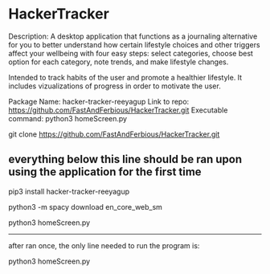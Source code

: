 # HackerTracker

Description: A desktop application that functions as a journaling alternative for you to better understand how certain lifestyle choices and other triggers affect your wellbeing with four easy steps: select categories, choose best option for each category, note trends, and make lifestyle changes.

Intended to track habits of the user and promote a healthier lifestyle. It includes vizualizations of progress in order to 
motivate the user. 


Package Name: hacker-tracker-reeyagup
Link to repo: https://github.com/FastAndFerbious/HackerTracker.git
Executable command: python3 homeScreen.py


git clone https://github.com/FastAndFerbious/HackerTracker.git


everything below this line should be ran upon using the application for the first time
---------------------------------------------------------------------------------------

pip3 install hacker-tracker-reeyagup

python3 -m spacy download en_core_web_sm

python3 homeScreen.py


--------------------------------------------------------------------------------------
after ran once, the only line needed to run the program is:

python3 homeScreen.py
